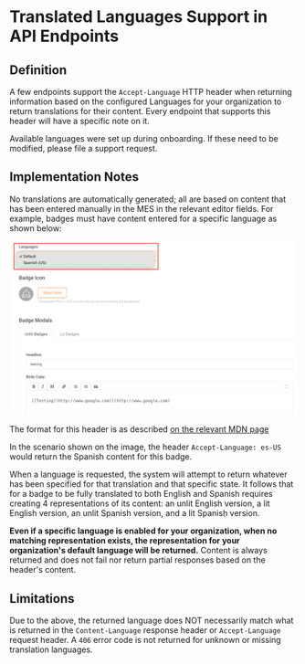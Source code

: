 # Translated Languages Support in API Endpoints

## Definition
A few endpoints support the `Accept-Language` HTTP header when returning information based on the configured Languages for your organization to return translations for their content. Every endpoint that supports this header will have a specific note on it. 

Available languages were set up during onboarding. If these need to be modified, please file a support request.

## Implementation Notes
No translations are automatically generated; all are based on content that has been entered manually in the MES in the relevant editor fields. For example, badges must have content entered for a specific language as shown below:

![Language image example](./language-help.png)

The format for this header is as described [on the relevant MDN page](https://developer.mozilla.org/en-US/docs/Web/HTTP/Headers/Accept-Language)

In the scenario shown on the image, the header `Accept-Language: es-US` would return the Spanish content for this badge.

When a language is requested, the system will attempt to return whatever has been specified for that translation and that specific state. It follows that for a badge to be fully translated to both English and Spanish requires creating 4 representations of its content: an unlit English version, a lit English version, an unlit Spanish version, and a lit Spanish version.

**Even if a specific language is enabled for your organization, when no matching representation exists, the representation for your organization's default language will be returned.** Content is always returned and does not fail nor return partial responses based on the header's content.


## Limitations
Due to the above, the returned language does NOT necessarily match what is returned in the `Content-Language` response header or `Accept-Language` request header. A `406` error code is not returned for unknown or missing translation languages.